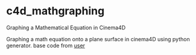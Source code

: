 # c4d_mathgraphing
Graphing a Mathematical Equation in Cinema4D

Graphing a math equation onto a plane surface in cinema4D using python generator.
base code from  [user](https://plugincafe.maxon.net/user/m_magalhaes)

